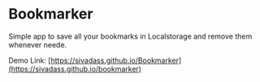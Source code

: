 # Bookmarker
Simple app to save all your bookmarks in Localstorage and remove them whenever neede.

Demo Link: [https://sivadass.github.io/Bookmarker](https://sivadass.github.io/bookmarker)
